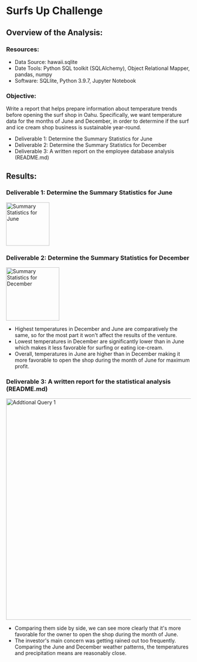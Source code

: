 # Surfs Up Challenge

## Overview of the Analysis:

### Resources:

- Data Source: hawaii.sqlite
- Date Tools: Python SQL toolkit (SQLAlchemy), Object Relational Mapper, pandas, numpy
- Software: SQLlite, Python 3.9.7, Jupyter Notebook

### Objective: 

Write a report that helps prepare information about temperature trends before opening the surf shop in Oahu. Specifically, we want temperature data for the months of June and December, in order to determine if the surf and ice cream shop business is sustainable year-round.

- Deliverable 1: Determine the Summary Statistics for June
- Deliverable 2: Determine the Summary Statistics for December
- Deliverable 3: A written report on the employee database analysis (README.md)

## Results:

### Deliverable 1: Determine the Summary Statistics for June

<img width="118" alt="Summary Statistics for June" src="https://user-images.githubusercontent.com/93845867/155865994-674e656c-8332-48c1-9ea0-db94d1f70ec8.png">

### Deliverable 2: Determine the Summary Statistics for December

<img width="145" alt="Summary Statistics for December" src="https://user-images.githubusercontent.com/93845867/155866000-79c59dd8-b3a3-4898-98be-221b5d465b57.png">

 - Highest temperatures in December and June are comparatively the same, so for the most part it won't affect the results of the venture. 
 - Lowest temperatures in December are significantly lower than in June which makes it less favorable for surfing or eating ice-cream. 
 - Overall, temperatures in June are higher than in December making it more favorable to open the shop during the month of June for maximum profit. 

### Deliverable 3: A written report for the statistical analysis (README.md)

<img width="603" alt="Addtional Query 1" src="https://user-images.githubusercontent.com/93845867/155866391-2d9335d3-82fe-426e-aa5a-e5882526611c.png">

- Comparing them side by side, we can see more clearly that it's more favorable for the owner to open the shop during the month of June. 
- The investor's main concern was getting rained out too frequently. Comparing the June and December weather patterns, the temperatures and precipitation means are reasonably close. 
